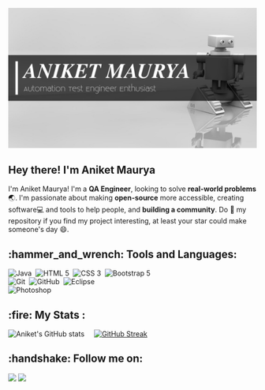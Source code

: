 ![Aniket Maurya Banner](assets/Aniket.png)
<h2>Hey there! I'm Aniket Maurya</h2>

<div>
  
  I'm Aniket Maurya! I'm a **QA Engineer**, looking to solve **real-world problems**:earth_asia:. I'm passionate about making **open-source** more accessible, creating software:computer: and tools to help people, and **building a community**. Do :star2: my repository if you find my project interesting, at least your star could make someone's day :smile:.
<br>

</div>

<h2>:hammer_and_wrench:  Tools and Languages: </h2>

<div>
  
  ![Java](https://img.shields.io/badge/-Java-05122A?style=flat&logo=Java&logoColor=FFA518)&nbsp;
  ![HTML 5](https://img.shields.io/badge/-HTML-05122A?style=flat&logo=HTML5)&nbsp;
  ![CSS 3](https://img.shields.io/badge/-CSS-05122A?style=flat&logo=CSS3&logoColor=1572B6)&nbsp;
  ![Bootstrap 5](https://img.shields.io/badge/-Bootstrap-05122A?style=flat&logo=bootstrap&logoColor=563D7C)\
  ![Git](https://img.shields.io/badge/-Git-05122A?style=flat&logo=git)&nbsp;
  ![GitHub](https://img.shields.io/badge/-GitHub-05122A?style=flat&logo=github)&nbsp;
  ![Eclipse](https://img.shields.io/badge/-Eclipse-05122A?style=flat&logo=eclipse-ide&logoColor=2C2255)\
  ![Photoshop](https://img.shields.io/badge/-Photoshop-05122A?style=flat&logo=adobe-photoshop)&nbsp;

</div>



<h2> :fire: My Stats : </h2>

![Aniket's GitHub stats](https://github-readme-stats.vercel.app/api?username=aniket1702&show_icons=true&theme=dark&hide_border=true) &nbsp;&nbsp;&nbsp;   [![GitHub Streak](http://github-readme-streak-stats.herokuapp.com?user=aniket1702&theme=dark&hide_border=true)](https://git.io/streak-stats)


<h2> :handshake: Follow me on: </h2>

<p align="center">

<a href="https://www.linkedin.com/in/aniketmaurya1702"><img src="https://img.shields.io/badge/-ANIKET%20MAURYA%20-0077B5?style=flat&logo=Linkedin&logoColor=white"/></a>
<a href="mailto:aniketmaurya1702@gmail.com"><img src="https://img.shields.io/badge/-aniketmaurya1702@gmail.com-D14836?style=flat&logo=Gmail&logoColor=white"/></a>
</p>
